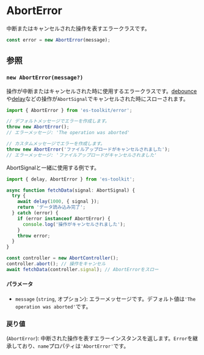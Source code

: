 # AbortError

中断またはキャンセルされた操作を表すエラークラスです。

```typescript
const error = new AbortError(message);
```

## 参照

### `new AbortError(message?)`

操作が中断またはキャンセルされた時に使用するエラークラスです。[debounce](../function/debounce.md)や[delay](../promise/delay.md)などの操作が`AbortSignal`でキャンセルされた時にスローされます。

```typescript
import { AbortError } from 'es-toolkit/error';

// デフォルトメッセージでエラーを作成します。
throw new AbortError();
// エラーメッセージ: 'The operation was aborted'

// カスタムメッセージでエラーを作成します。
throw new AbortError('ファイルアップロードがキャンセルされました');
// エラーメッセージ: 'ファイルアップロードがキャンセルされました'
```

AbortSignalと一緒に使用する例です。

```typescript
import { delay, AbortError } from 'es-toolkit';

async function fetchData(signal: AbortSignal) {
  try {
    await delay(1000, { signal });
    return 'データ読み込み完了';
  } catch (error) {
    if (error instanceof AbortError) {
      console.log('操作がキャンセルされました');
    }
    throw error;
  }
}

const controller = new AbortController();
controller.abort(); // 操作をキャンセル
await fetchData(controller.signal); // AbortErrorをスロー
```

#### パラメータ

- `message` (`string`, オプション): エラーメッセージです。デフォルト値は`'The operation was aborted'`です。

### 戻り値

(`AbortError`): 中断された操作を表すエラーインスタンスを返します。`Error`を継承しており、`name`プロパティは`'AbortError'`です。

